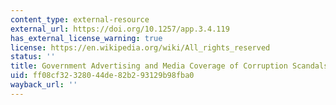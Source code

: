 ```yaml
---
content_type: external-resource
external_url: https://doi.org/10.1257/app.3.4.119
has_external_license_warning: true
license: https://en.wikipedia.org/wiki/All_rights_reserved
status: ''
title: Government Advertising and Media Coverage of Corruption Scandals
uid: ff08cf32-3280-44de-82b2-93129b98fba0
wayback_url: ''
---
```

